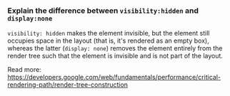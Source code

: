 ### Explain the difference between ```visibility:hidden``` and ```display:none```

```visibility: hidden``` makes the element invisible, but the element still occupies space in the layout (that is, it's rendered as an empty box), whereas the latter (```display: none```) removes the element entirely from the render tree such that the element is invisible and is not part of the layout.

Read more: https://developers.google.com/web/fundamentals/performance/critical-rendering-path/render-tree-construction